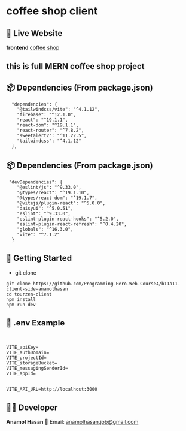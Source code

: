 # coffee shop client

## 🔗 Live Website
**frontend** [coffee shop](https://coffee-shop-40926.web.app) 

## this is full MERN coffee shop project


## 📦 Dependencies (From package.json)
```
  "dependencies": {
    "@tailwindcss/vite": "^4.1.12",
    "firebase": "^12.1.0",
    "react": "^19.1.1",
    "react-dom": "^19.1.1",
    "react-router": "^7.8.2",
    "sweetalert2": "^11.22.5",
    "tailwindcss": "^4.1.12"
  },
```

## 📦 Dependencies (From package.json)
```
 "devDependencies": {
    "@eslint/js": "^9.33.0",
    "@types/react": "^19.1.10",
    "@types/react-dom": "^19.1.7",
    "@vitejs/plugin-react": "^5.0.0",
    "daisyui": "^5.0.51",
    "eslint": "^9.33.0",
    "eslint-plugin-react-hooks": "^5.2.0",
    "eslint-plugin-react-refresh": "^0.4.20",
    "globals": "^16.3.0",
    "vite": "^7.1.2"
  }
```

## 🧪 Getting Started
* git clone
```
git clone https://github.com/Programming-Hero-Web-Course4/b11a11-client-side-anamolhasan
cd tourzen-client
npm install
npm run dev
```

## 🔐 .env Example
```


VITE_apiKey=
VITE_authDomain=
VITE_projectId=
VITE_storageBucket=
VITE_messagingSenderId=
VITE_appId=


VITE_API_URL=http://localhost:3000
```

## 👨‍💻 Developer
**Anamol Hasan**
📧 Email: [anamolhasan.job@gmail.com](mailto:anamolhasan.job@gmail.com)
